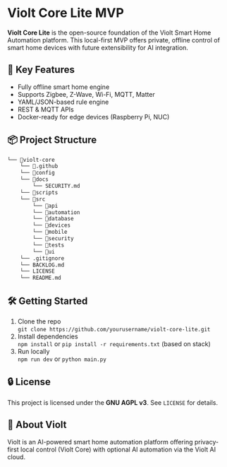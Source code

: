 # Violt Core Lite MVP

**Violt Core Lite** is the open-source foundation of the Violt Smart Home Automation platform. This local-first MVP offers private, offline control of smart home devices with future extensibility for AI integration.

## 🚀 Key Features

- Fully offline smart home engine
- Supports Zigbee, Z-Wave, Wi-Fi, MQTT, Matter
- YAML/JSON-based rule engine
- REST & MQTT APIs
- Docker-ready for edge devices (Raspberry Pi, NUC)

## 📦 Project Structure

```md
└── 📁violt-core
    └── 📁.github
    └── 📁config
    └── 📁docs
        └── SECURITY.md
    └── 📁scripts
    └── 📁src
        └── 📁api
        └── 📁automation
        └── 📁database
        └── 📁devices
        └── 📁mobile
        └── 📁security
        └── 📁tests
        └── 📁ui
    └── .gitignore
    └── BACKLOG.md
    └── LICENSE
    └── README.md
```

## 🛠️ Getting Started

1. Clone the repo  
   `git clone https://github.com/yourusername/violt-core-lite.git`
2. Install dependencies  
   `npm install` or `pip install -r requirements.txt` (based on stack)
3. Run locally  
   `npm run dev` or `python main.py`

## 🔒 License

This project is licensed under the **GNU AGPL v3**. See `LICENSE` for details.

## 🧠 About Violt

Violt is an AI-powered smart home automation platform offering privacy-first local control (Violt Core) with optional AI automation via the Violt AI cloud.
